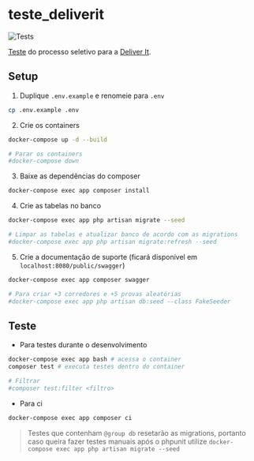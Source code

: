 # teste_deliverit

![Tests](https://github.com/nenitf/teste_deliverit/actions/workflows/tests.yml/badge.svg)

[Teste](orientacoes.md) do processo seletivo para a [Deliver It](http://deliverit.com.br/).

## Setup

1. Duplique `.env.example` e renomeie para `.env`
```sh
cp .env.example .env
```

2. Crie os containers
```sh
docker-compose up -d --build

# Parar os containers
#docker-compose down
```

3. Baixe as dependências do composer
```sh
docker-compose exec app composer install
```

4. Crie as tabelas no banco
```sh
docker-compose exec app php artisan migrate --seed

# Limpar as tabelas e atualizar banco de acordo com as migrations
#docker-compose exec app php artisan migrate:refresh --seed
```

5. Crie a documentação de suporte (ficará disponível em `localhost:8080/public/swagger`)
```sh
docker-compose exec app composer swagger

# Para criar +3 corredores e +5 provas aleatórias
#docker-compose exec app php artisan db:seed --class FakeSeeder
```

## Teste

- Para testes durante o desenvolvimento
```sh
docker-compose exec app bash # acessa o container
composer test # executa testes dentro do container

# Filtrar
#composer test:filter <filtro>
```

- Para ci 
```sh
docker-compose exec app composer ci
```

> Testes que contenham `@group db` resetarão as migrations, portanto caso queira fazer testes manuais após o phpunit utilize ``docker-compose exec app php artisan migrate --seed``

